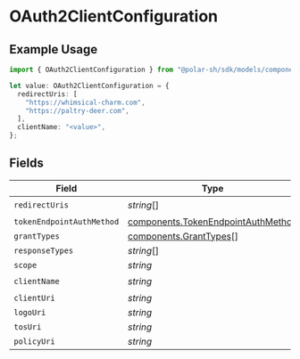 # OAuth2ClientConfiguration

## Example Usage

```typescript
import { OAuth2ClientConfiguration } from "@polar-sh/sdk/models/components/oauth2clientconfiguration.js";

let value: OAuth2ClientConfiguration = {
  redirectUris: [
    "https://whimsical-charm.com",
    "https://paltry-deer.com",
  ],
  clientName: "<value>",
};
```

## Fields

| Field                                                                                    | Type                                                                                     | Required                                                                                 | Description                                                                              |
| ---------------------------------------------------------------------------------------- | ---------------------------------------------------------------------------------------- | ---------------------------------------------------------------------------------------- | ---------------------------------------------------------------------------------------- |
| `redirectUris`                                                                           | *string*[]                                                                               | :heavy_check_mark:                                                                       | N/A                                                                                      |
| `tokenEndpointAuthMethod`                                                                | [components.TokenEndpointAuthMethod](../../models/components/tokenendpointauthmethod.md) | :heavy_minus_sign:                                                                       | N/A                                                                                      |
| `grantTypes`                                                                             | [components.GrantTypes](../../models/components/granttypes.md)[]                         | :heavy_minus_sign:                                                                       | N/A                                                                                      |
| `responseTypes`                                                                          | *string*[]                                                                               | :heavy_minus_sign:                                                                       | N/A                                                                                      |
| `scope`                                                                                  | *string*                                                                                 | :heavy_minus_sign:                                                                       | N/A                                                                                      |
| `clientName`                                                                             | *string*                                                                                 | :heavy_check_mark:                                                                       | N/A                                                                                      |
| `clientUri`                                                                              | *string*                                                                                 | :heavy_minus_sign:                                                                       | N/A                                                                                      |
| `logoUri`                                                                                | *string*                                                                                 | :heavy_minus_sign:                                                                       | N/A                                                                                      |
| `tosUri`                                                                                 | *string*                                                                                 | :heavy_minus_sign:                                                                       | N/A                                                                                      |
| `policyUri`                                                                              | *string*                                                                                 | :heavy_minus_sign:                                                                       | N/A                                                                                      |